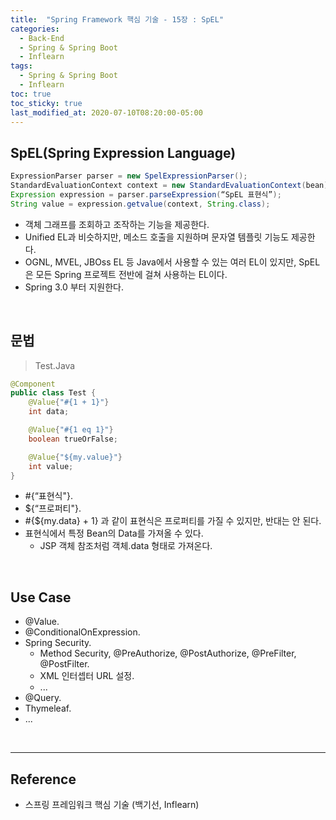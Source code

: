 ```yaml
---
title:  "Spring Framework 핵심 기술 - 15장 : SpEL"
categories:
  - Back-End
  - Spring & Spring Boot
  - Inflearn
tags:
  - Spring & Spring Boot
  - Inflearn
toc: true
toc_sticky: true
last_modified_at: 2020-07-10T08:20:00-05:00
---
```


## SpEL(Spring Expression Language)

```Java
ExpressionParser parser = new SpelExpressionParser();
StandardEvaluationContext context = new StandardEvaluationContext(bean);
Expression expression = parser.parseExpression(“SpEL 표현식”);
String value = expression.getvalue(context, String.class);
```

* 객체 그래프를 조회하고 조작하는 기능을 제공한다.
* Unified EL과 비슷하지만, 메소드 호출을 지원하며 문자열 템플릿 기능도 제공한다.
* OGNL, MVEL, JBOss EL 등 Java에서 사용할 수 있는 여러 EL이 있지만, SpEL은 모든 Spring 프로젝트 전반에 걸쳐 사용하는 EL이다.
* Spring 3.0 부터 지원한다.

<br>

## 문법

> Test.Java

```Java
@Component
public class Test {
	@Value{"#{1 + 1}"}
	int data;

	@Value{"#{1 eq 1}"}
	boolean trueOrFalse;

	@Value{"${my.value}"}
	int value;
}
```

* #{“표현식"}.
* ${“프로퍼티"}.
* #{${my.data} + 1} 과 같이 표현식은 프로퍼티를 가질 수 있지만, 반대는 안 된다.
* 표현식에서 특정 Bean의 Data를 가져올 수 있다.
	* JSP 객체 참조처럼 객체.data 형태로 가져온다.

<br>

## Use Case

* @Value.
* @ConditionalOnExpression.
* Spring Security.
	* Method Security, @PreAuthorize, @PostAuthorize, @PreFilter, @PostFilter.
	* XML 인터셉터 URL 설정.
	* ...
* @Query.
* Thymeleaf.
* ...

<br>

---

## Reference

*	스프링 프레임워크 핵심 기술 (백기선, Inflearn)
